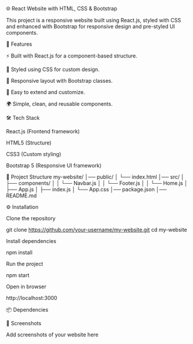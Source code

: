 🌐 React Website with HTML, CSS & Bootstrap

This project is a responsive website built using React.js, styled with CSS and enhanced with Bootstrap for responsive design and pre-styled UI components.

🚀 Features

⚡ Built with React.js for a component-based structure.

🎨 Styled using CSS for custom design.

📱 Responsive layout with Bootstrap classes.

🧩 Easy to extend and customize.

🌍 Simple, clean, and reusable components.

🛠️ Tech Stack

React.js (Frontend framework)

HTML5 (Structure)

CSS3 (Custom styling)

Bootstrap 5 (Responsive UI framework)

📂 Project Structure
my-website/
│── public/
│   └── index.html
│── src/
│   ├── components/
│   │   └── Navbar.js
│   │   └── Footer.js
│   │   └── Home.js
│   ├── App.js
│   ├── index.js
│   └── App.css
│── package.json
│── README.md

⚙️ Installation

Clone the repository

git clone https://github.com/your-username/my-website.git
cd my-website


Install dependencies

npm install


Run the project

npm start


Open in browser

http://localhost:3000


📦 Dependencies

📸 Screenshots

Add screenshots of your website here